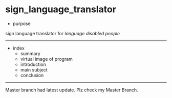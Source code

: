# sign_language_translator
* purpose

sign language translator for _language disabled people_

<hr/>

+ index
  - summary
  - virtual image of program
  - introduction
  - main subject
  - conclusion
<hr/>
Master branch had latest update.
Plz check my Master Branch.
